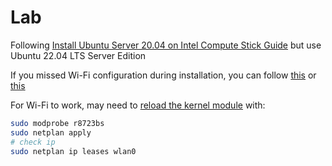 # Lab

Following [Install Ubuntu Server 20.04 on Intel Compute Stick Guide](https://jamesachambers.com/install-ubuntu-server-18-04-on-intel-compute-stick-guide/) but use Ubuntu 22.04 LTS Server Edition

If you missed Wi-Fi configuration during installation, you can follow [this](https://www.makeuseof.com/connect-to-wifi-network-on-ubuntu-server/) or [this](https://gist.github.com/gnh1201/ca9c5a07642d3f71491d8ce8a949021f)

For Wi-Fi to work, may need to [reload the kernel module](https://ubuntuforums.org/showthread.php?t=2400427) with:

```bash
sudo modprobe r8723bs
sudo netplan apply
# check ip
sudo netplan ip leases wlan0
```
